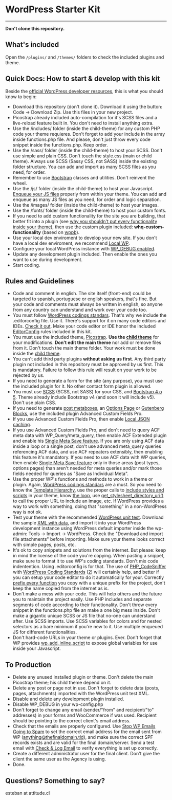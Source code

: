 # WordPress Starter Kit
---

**Don't clone this repository.**

## What's included
Open the ```/plugins/``` and ```/themes/``` folders to check the included plugins and theme.

## Quick Docs: How to start & develop with this kit

Beside the [official WordPress developer resources](https://developer.wordpress.org/), this is what you should know to begin:

* Download this repository (don't clone it). Download it using the button: Code -> Download Zip. Use this files in your new project.
* Picostrap already included auto-compilation for it's SCSS files and a live-reload feature built in. You don't need to install anything extra.
* Use the /includes/ folder (inside the child-theme) for any custom PHP code your theme requieres. Don't forget to add your include in the array inside functions.php file. And please, don't just throw every code snippet inside the functions.php. Keep order.
* Use the /sass/ folder (inside the child-theme) to host your SCSS. Don't use simple and plain CSS. Don't touch the style.css (main or child theme). Always use SCSS (Sassy CSS, not SASS) inside the existing folder structure. You can add and import as many SCSS files as you need, for order.
* Remember to use [Bootstrap](https://getbootstrap.com/) classes and utilities. Don't reinvent the wheel.
* Use the /js/ folder (inside the child-theme) to host your Javascript. [Enqueue your JS files](https://developer.wordpress.org/themes/basics/including-css-javascript/) properly from within your theme. You can add and enqueue as many JS files as you need, for order and logic separation.
* Use the /images/ folder (inside the child-theme) to host your images.
* Use the /fonts/ folder (inside the child-theme) to host your custom fonts.
* If you need to add custom functionality for the site you are building, that better fit into a plugin (see [why you shouldn't put every functionality inside your theme](https://wpmudev.com/blog/why-you-shouldnt-use-functions-php/)), then use the custom plugin included: **whq-custom-functionality** (based on [wppb](https://wppb.me/)).
* Use your local dev enviroment to develop your new site. If you don't have a local dev enviroment, we recommend [Local WP](https://localwp.com/).
* Configure your local WordPress instance with [WP_DEBUG enabled](https://developer.wordpress.org/themes/getting-started/setting-up-a-development-environment/#wp_debug).
* Update any development plugin included. Then enable the ones you want to use during development.
* Start coding.

## Rules and Guidelines
* Code and comment in english. The site itself (front-end) could be targeted to spanish, portuguese or english speakers, that's fine. But your code and comments must always be written in english, so anyone from any country can understand and work over your code too.
* You must follow [WordPress codings standars](https://make.wordpress.org/core/handbook/best-practices/coding-standards/). That's why we include the .editorconfig file. Use it. There's support for it on many code editors and IDEs. [Check it out](https://editorconfig.org/). Make your code editor or IDE honor the included [EditorConfig](https://editorconfig.org/) rules included in this kit.
* You must use the included theme, [Picostrap](https://picostrap.com/). **Use the [child theme](https://developer.wordpress.org/themes/advanced-topics/child-themes/)** for your modifications. **Don't edit the main theme** nor add or remove files from it. Don't touch the main theme folder. Your work must be done inside the [child theme](https://developer.wordpress.org/themes/advanced-topics/child-themes/).
* You can't add third party plugins **without asking us first**. Any third party plugin not included in this repository must be approved by us first. This is mandatory. Failure to follow this rule will result on your work to be rejected by us.
* If you need to generate a form for the site (any purpose), you must use the included plugin for it. No other contact form plugin is allowed.
* You must use [SCSS](https://sass-lang.com/) (SCSS, not SASS) for your CSS, and [Bootstrap 4 o 5](https://getbootstrap.com/). Theme already include Bootstrap v4 (and soon it will include v5). Don't use plain CSS.
* If you need to generate [post metaboxes](https://www.advancedcustomfields.com/resources/adding-fields-posts/), an [Options Page](https://www.advancedcustomfields.com/resources/options-page/) or [Gutenberg Blocks](https://www.advancedcustomfields.com/resources/blocks/), use the included plugin Advanced Custom Fields Pro.
* If you use Advanced Custom Fields Pro, then enable [Local JSON caching](https://www.advancedcustomfields.com/resources/local-json/).
* If you use Advanced Custom Fields Pro, and don't need to query ACF meta data with WP_Query/meta_query, then enable ACF Extended plugin and enable his [Single Meta Save feature](https://www.acf-extended.com/features/modules/single-meta-save). If you are only using ACF data inside a loop or a single post, don't use advanced meta_query queries referencing ACF data, and use ACF repeaters extensibly, then enabling this feature it's mandatory. If you need to use ACF data with WP queries, then enable [Single Meta Save feature](https://www.acf-extended.com/features/modules/single-meta-save) only in those areas (post types, options pages) than aren't needed for meta queries and/or mark those fields needed for queries as "Save as Individual Meta".
* Use the proper WP's functions and methods to work in a theme or plugin. Again, [WordPress codings standars](https://make.wordpress.org/core/handbook/best-practices/coding-standards/) are a must. So you need to know the [Template Hierarchy](https://developer.wordpress.org/themes/basics/template-hierarchy/), use the proper calls to [include styles and scripts](https://developer.wordpress.org/themes/basics/including-css-javascript/) in your theme, know [the loop](https://developer.wordpress.org/themes/basics/the-loop/), use [get_stylesheet_directory_uri()](https://developer.wordpress.org/reference/functions/get_stylesheet_directory_uri/) to call the proper URL to include an image, etc. If WordPress provides a way to work with something, doing that "something" in a non-WordPress way is not ok.
* Test your theme with the recommended [WordPress unit test](https://codex.wordpress.org/Theme_Unit_Test). Download the sample [XML with data](https://raw.githubusercontent.com/WPTT/theme-unit-test/master/themeunittestdata.wordpress.xml), and import it into your WordPress development instance using WordPress default importer inside the wp-admin: Tools -> Import -> WordPress. Check the "Download and import file attachments" before importing. Make sure your theme looks correct with simple pages, posts, etc.
* It's ok to copy snippets and solutions from the internet. But please: keep in mind the license of the code you're copying. When pasting a snippet, make sure to format it to use WP's coding standards. Don't mix code indentention. Using .editorconfig is for that. The use of [PHP_CodeSniffer](https://github.com/squizlabs/PHP_CodeSniffer) with [WordPress Coding Standards](https://github.com/WordPress/WordPress-Coding-Standards) ([2](https://gist.github.com/nunomorgadinho/b2d8e5b8f5fec5b0ed946b24fa288a91)) will certainly help, and better if you can setup your code editor to do it automatically for your. Correctly [prefix every function](https://developer.wordpress.org/plugins/plugin-basics/best-practices/#prefix-everything) you copy with a unique prefix for the project, don't keep the name copied from the internet as is.
* Don't make a mess with your code. This will help others and the future you to maintain the project easily. Use PHP includes and separate segments of code according to their functionality. Don't throw every snippet in the functions.php file an make a one big mess inside. Don't make a gigantic unique SCSS or JS file that no-one can understand after. Use SCSS imports. Use SCSS variables for colors and for nested selectors as a bare minimum if you're new to it. Use multiple enqueued JS for different functionalities.
* Don't hard-code URLs in your theme or plugins. Ever. Don't forget that WP provides [wp_add_inline_script](https://developer.wordpress.org/reference/functions/wp_add_inline_script/) to expose global variables for use inside your Javascript.

## To Production
* Delete any unused installed plugin or theme. Don't delete the main Picostrap theme; his child theme depend on it.
* Delete any post or page not in use. Don't forget to delete data (posts, pages, attachments) imported with the WordPress unit test XML.
* Disable and delete any development plugin installed.
* Disable WP_DEBUG in your wp-config.php
* Don't forget to change any email (sender/"from" and recipient/"to" addresses) in your forms and WooCommerce if was used. Recipient should be pointing to the correct client's email address.
* Check that the emails are properly configured. Use [Stop WP Emails Going to Spam](https://wordpress.org/plugins/stop-wp-emails-going-to-spam/) to set the correct email address for the email sent from WP (anything@thefinaldomain.tld), and make sure the correct SPF records exists and are valid for the final domain/server. Send a test email with [Check & Log Email](https://wordpress.org/plugins/check-email/) to verify everything is set up correctly.
* Create a different administrator user for the final client. Don't give the client the same user as the Agency is using.
* Done.

## Questions? Something to say?
esteban at attitude.cl
